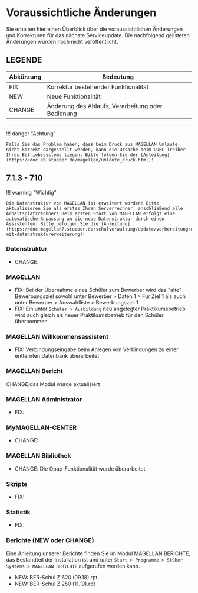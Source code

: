 # Voraussichtliche Änderungen

Sie erhalten hier einen Überblick über die voraussichtlichen Änderungen und Korrekturen für das nächste Serviceupdate. Die nachfolgend gelisteten Änderungen wurden noch nicht veröffentlicht.

## LEGENDE

Abkürzung | Bedeutung
--------- | ---------
FIX       | Korrektur bestehender Funktionalität
NEW       | Neue Funktionalität
CHANGE    | Änderung des Ablaufs, Verarbeitung oder Bedienung

---

!!! danger "Achtung"

    Falls Sie das Problem haben, dass beim Druck aus MAGELLAN Umlaute nicht korrekt dargestellt werden, kann die Ursache beim ODBC-Treiber Ihres Betriebssystems liegen. Bitte folgen Sie der [Anleitung](https://doc.kb.stueber.de/magellan/umlaute_druck.html)!

## 7.1.3 - 710

!!! warning "Wichtig"

    Die Datenstruktur von MAGELLAN ist erweitert worden! Bitte aktualisieren Sie als erstes Ihren Serverrechner, anschließend alle Arbeitsplatzrechner! Beim ersten Start von MAGELLAN erfolgt eine automatische Anpassung an die neue Datenstruktur durch einen Assistenten. Bitte befolgen Sie die [Anleitung](https://doc.magellan7.stueber.de/schulverwaltung/update/vorbereitung/#updates-mit-datenstrukturerweiterung)!

### Datenstruktur

* CHANGE:

### MAGELLAN

* FIX: Bei der Übernahme eines Schüler zum Bewerber wird das "alte" Bewerbungsziel sowohl unter Bewerber > Daten 1 > Für Ziel 1 als auch unter Bewerber > Auswahlliste > Bewerbungsziel 1
* FIX: Ein unter `Schüler > Ausbildung` neu angelegter Praktikumsbetrieb wird auch gleich als neuer Praktikumsbetrieb für den Schüler übernommen.

### MAGELLAN Willkommensassistent

* FIX: Verbindungseingabe beim Anlegen von Verbindungen zu einer entfernten Datenbank überarbeitet

### MAGELLAN Bericht

CHANGE:das Modul wurde aktualisiert

### MAGELLAN Administrator

* FIX:

### MyMAGELLAN-CENTER

* CHANGE:
  
### MAGELLAN Bibliothek

* CHANGE: Die Opac-Funktionalität wurde überarbeitet

### Skripte

* FIX:

### Statistik

* FIX:

### Berichte (NEW oder CHANGE)

Eine Anleitung unserer Berichte finden Sie im Modul MAGELLAN BERICHTE, das Bestandteil der Installation ist und unter `Start > Programme > Stüber Systems > MAGELLAN BERICHTE` aufgerufen werden kann.

* NEW: BER-Schul Z 620 (09.18).rpt
* NEW: BER-Schul Z 250 (11.19).rpt
